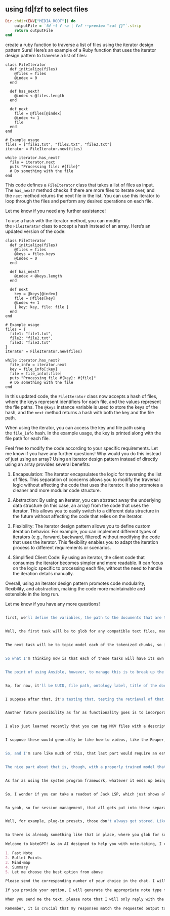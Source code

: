 ---
---

## using fd|fzf to select files

```ruby
Dir.chdir(ENV["MEDIA_ROOT"]) do
	outputFile = `fd -t f -a | fzf --preview "cat {}"`.strip
	return outputFile
end
```

create a ruby function to traverse a list of files using the iterator design pattern
Sure! Here’s an example of a Ruby function that uses the iterator design pattern to traverse a list of files:

```
class FileIterator
  def initialize(files)
    @files = files
    @index = 0
  end

  def has_next?
    @index < @files.length
  end

  def next
    file = @files[@index]
    @index += 1
    file
  end
end

# Example usage
files = ["file1.txt", "file2.txt", "file3.txt"]
iterator = FileIterator.new(files)

while iterator.has_next?
  file = iterator.next
  puts "Processing file: #{file}"
  # Do something with the file
end
```

This code defines a `FileIterator` class that takes a list of files as input. The `has_next?` method checks if there are more files to iterate over, and the `next` method returns the next file in the list. You can use this iterator to loop through the files and perform any desired operations on each file.

Let me know if you need any further assistance!

To use a hash with the iterator method, you can modify the `FileIterator` class to accept a hash instead of an array. Here’s an updated version of the code:

```
class FileIterator
  def initialize(files)
    @files = files
    @keys = files.keys
    @index = 0
  end

  def has_next?
    @index < @keys.length
  end

  def next
    key = @keys[@index]
    file = @files[key]
    @index += 1
    { key: key, file: file }
  end
end

# Example usage
files = {
  file1: "file1.txt",
  file2: "file2.txt",
  file3: "file3.txt"
}
iterator = FileIterator.new(files)

while iterator.has_next?
  file_info = iterator.next
  key = file_info[:key]
  file = file_info[:file]
  puts "Processing file #{key}: #{file}"
  # Do something with the file
end
```

In this updated code, the `FileIterator` class now accepts a hash of files, where the keys represent identifiers for each file, and the values represent the file paths. The `@keys` instance variable is used to store the keys of the hash, and the `next` method returns a hash with both the key and the file path.

When using the iterator, you can access the key and file path using the `file_info` hash. In the example usage, the key is printed along with the file path for each file.

Feel free to modify the code according to your specific requirements. Let me know if you have any further questions!
Why would you do this instead of just using an array?
Using an iterator design pattern instead of directly using an array provides several benefits:

1. Encapsulation: The iterator encapsulates the logic for traversing the list of files. This separation of concerns allows you to modify the traversal logic without affecting the code that uses the iterator. It also promotes a cleaner and more modular code structure.
    
2. Abstraction: By using an iterator, you can abstract away the underlying data structure (in this case, an array) from the code that uses the iterator. This allows you to easily switch to a different data structure in the future without affecting the code that relies on the iterator.
    
3. Flexibility: The iterator design pattern allows you to define custom iteration behavior. For example, you can implement different types of iterators (e.g., forward, backward, filtered) without modifying the code that uses the iterator. This flexibility enables you to adapt the iteration process to different requirements or scenarios.
    
4. Simplified Client Code: By using an iterator, the client code that consumes the iterator becomes simpler and more readable. It can focus on the logic specific to processing each file, without the need to handle the iteration details manually.
    

Overall, using an iterator design pattern promotes code modularity, flexibility, and abstraction, making the code more maintainable and extensible in the long run.

Let me know if you have any more questions!


```bash

first, we'll define the variables, the path to the documents that are to be processed. The collection name, so ideally the directory path that is provided contains documents that are relatively related, so this would be document preprocessing, reddit host, chroma db host. Well I would say that the reddit host can be temporary, so download the bootstrap installer which will install Ansible. Oh no, I guess that doesn't really factor in at the moment. When you run the playbook, it will install docker, I suppose there can be options for using the nvidia docker container toolkit, installs docker, and configures a redis container that will run on the localhost. As for the chroma db, ideally it should be compact enough to where that is also a local container that is created with the persistence volume somehow separated. So the playbook will then install all of the necessary python and ruby libraries. So then, for the tasks...


Well, the first task will be to glob for any compatible text files, markdown, pdf. Well, I suppose whatever we can find in the knowledge base to support, glob those documents and put those into a list. So yeah, I guess that can be put into Redis as well. So the task globs the list of files in the directory. It assigns a UUID and a path name. Puts the key value store into Redis. The Ansible task will register that entry. It will move on to the next task, which is to then take the document. If it's a pdf, convert to text. Convert whatever it is to text. And then store that key value pair into Redis with the UUID, the file path, the title of the document, and the text. That's all a hash. And that gets registered as a variable, that Redis entry. The next task will be to chunk the document. Which again will retrieve the entry from the database. It will pass it through an Ansible module that will chunk the text. Not sure if that will be Python or Ruby. So then it will take that and store the UUID, the directory path, the title of the document, and then the array of indexed chunks. The next task will be to tokenize the text. In the define variables, you can define the various parameters of the pragmatic tokenizer. Such as to remove certain punctuation, or stop words, or things of that nature. So then that will be stored into Redis. The UUID, directory path, title, an array of tokenized text. The chunks are now converted into tokens, an array of tokens for each segment...


The next task will be to topic model each of the tokenized chunks, so it will retrieve the hash key from Redis, it will take, so this is an array, each segment of tokens which is an array, it will pass that to the topic modeler which will then return an array of the topics that it picks out, and these variables can also be defined in the main variables file, so for example, removed words, you can set to 5, the parameters of tomato. So then I'm not sure what this looks like exactly, so then those topics are then attached to that tokenized chunk segment, so it will be a nested hash, I'm not sure how nested, I'm not sure, so that will be a nested hash of the array of tokenized chunk segments with each chunk segment, so yeah, it will be UUID directory path title, then the array of tokenized chunk segments, I guess by index, so the first item in the array will be index 0 comma array of tokenized text comma array topic words, next hash item, and then the next task will be to take that entry, take the array of topics, and I suppose have the language model determine what ontology label to give it, or to assign it, and then you attach that as part of the root metadata somehow.


So what I'm thinking now is that each of these tasks will have its own separate Ansible module. For some reason I'm also thinking that at some point a Ruby application will have to take over and put it into a file object and then work with that object. Kind of like how that ESXi stats retriever worked.


The point of using Ansible, however, to manage this is to break up the process into its individual tasks that are semi-human readable. So yeah, I guess at some point I would have to compare the processes and what that learning curve would be like. I can't think of anything off the top of my head that you can configure so easily, but that is relative, so... Moving on.


So, for now, it'll be UUID, file path, ontology label, title of the document itself, maybe the top topics, top three topics, and then, yeah, the cleaned up text. When that's sent to a task, the next task after that would be to get the embedding that will be stored in the vector database. So now I'm thinking, as far as chunking goes, semi-small between 200, maybe, 200, 400, as by the time that chunk gets attached to the metadata, which there is an example somewhere of how to structure that JSON metadata, I suspect that the token count will be significant. So we'll have to play around with that, see what the optimal number there is. 


I suppose after that, it's testing that, testing the retrieval of that, as in, yeah, the challenge later on is then having that database referenced, although I suppose Silly Tavern provides a good model for this, having that database referenced and then those snippets inserted into the retrieval interface process. So when I go to say, how does this certain plug-in work, it can reference the ontology labels to not only provide instruction on how to use the plug-in from the plug-in documentation, but then it can also reference concepts from either sound engineering or music theory, either one, to provide further insight into perhaps how to use the plug-in. So the compressor plug-in has the attack-release threshold values, and the plug-in documentation can tell you, you know, the parameter ranges, usually, but then to have attached to that specific plug-in the engineering concepts behind that, that's one goal.


Another future possibility as far as functionality goes is to incorporate Sonic Annotator or Sonic Visualizer with its OSC capability to go to the interface, drag-and-drop in a file, a sound file, ask for a certain type of analysis, and then have that analysis be... So yeah, so for example, drop in the WAV file and say, you know, what key is this in, and what would be a good harmonic complement. Something like that. It might ask for the use case, like, what is this for, is this for a song, is this for a performance, is this for a video background, soundscape, etc.


I also just learned recently that you can tag MKV files with a description, which I think is pretty neat. So then that opens up the possibility of, as opposed to document pre-processing, video pre-processing. You can take a video file, extract its audio, get a transcription of the audio, and then follow the document pre-processing tasks for the rest of it. Put that video somewhere in a folder. So when you go to make a query, if it pulls a reference to that video, then that is presented as part of the response output.


I suppose these would generally be like how-to videos, like the Reaper, Kenny Guay and the Reaper tutorial videos, or I suppose it could be references to personal projects, recordings. Let's say, for example, record a performance, a video audio performace. that then gets put into the database with all the metadata, and then a year later, you go to make a query about your working on a project, and the query is somehow related to that media that was created a year ago.


So, and I'm sure like much of this, that last part would require an established workflow for recording a track or video and then annotating that track or video, moving that media to a reliable storage location. It seems like a pretty straightforward process, but there's at least, you know, several dozen ways of going about that process, and then just throwing in the illusion of different looking software that multiplies. So I guess I would maybe just at least include that advisement in the program at some point.


The nice part about that is, though, with a properly trained model that you're working with and carefully crafted prompts, much of that can now be automated. So instead of recording the track and then sitting down and clicking on all the fields for metadata, a specifically trained model can do most of that now for us, for you.


As far as using the system program framework, whatever it ends up being referred to as...for troubleshooting purposes, I'd like to gather as many threads, posts, that have an affirmative original problem and then solved resolution. I'd like to find as many of those as possible.


So, I wonder if you can take a readout of Jack LSP, which just shows all the active connections, and have the LLM process those connections, so you feed it the Jack LSP output, and then it can take each connection, pair a set of names, which would most likely be keywords, or something like that. Anyways, I'll analyze this audio chain, and then, yeah, I'm sure there's a way to take a snapshot of all the running parameters. [redis?] Actually, Ray Session logs a lot of that. And you can process and analyze that, which I think is really cool. You can parse that through, or have the large language model analyze that, make suggestions. It could tell you that Jack Mixer should be turned down by three decibels if you want to smooth out the violin section, or something like that. That's definitely possible. It's going to take effort to train the model to be able to accurately and, I guess, reproducibly, that's a word now, perform those tasks.


So yeah, so for session management, that all gets put into these separate XML files. I guess it's possible then to put that into a Redis database with Persistence, so that could be an alternative method. Yeah, there would have to be some, I don't know, something about that would have to be tested first to see if that was even, if that was more or less efficient. Well not so much efficient, just reliable and cohesive.


Well, for example, plug-in presets, those don't always get stored. Like, for example, x42 equalizing parameters can't be stored as a preset, really. Things like that. And then that makes me think of Linux Sampler and the SoundFont database. So somehow that can be incorporated into this as well, where then you can instruct the interface to the model to say, OK, create an LSCP file that has the salamander piano, the banjo, some electrical acoustic percussion. Whatever your sample library contains, one has to learn how to refer to that. So something like that. Load these instrument files. So instead of clicking on Open up the Session Manager, have the Cue Sampler open, then load the LSCP file. Personally, I guess maybe it's the nature of how... Yeah, I guess that's true. It does depend on workflow. I do a lot of testing, so of course my complaints are going to be, well, it's not very consistent in terms of... I have a difficult time finding ideal configurations and hanging onto them. I can guess I'm not alone with that issue, but it still sort of is a workflow issue. But it would be nice. You can have the interface store... So in the JSampler database interface, you can store what they refer to as orchestras or sets of sound fonts. So you can take an instrument from one sound font, you can take an instrument from another sound font and create these sets. That has always worked sort of okay-ish, if not really, at least in a reliable sense. So maybe this can help with that.


So there is already something like that in place, where you glob for soundfont files, go through each one, do an sf2.dump or an cat sfz file. Take all those parameters, and compare that to a trained model with an idealized set of algorithms. And say, hey, take this soundfont file and tune it. That sort of thing.
```




```markdown
Welcome to NoteGPT! As an AI designed to help you with note-taking, I can assist you in creating the best notes possible. To get started, please select one of the following options for your notes:

1. Fast Note
2. Bullet Points
3. Mind-map
4. Summary
5. Let me choose the best option from above

Please send the corresponding number of your choice in the chat. I will wait for your response.

If you provide your option, I will generate the appropriate note type for you. For example, if you choose "Bullet Points," I will create a note with bullet points. In that case, I will respond with the title: "**NoteGPT, Bullet Points**". Underneath the title, I will ask you to send me the text you want me to create bullet points about. I will then wait for your response.

When you send me the text, please note that I will only reply with the requested output. For instance, if you choose "Mind-map," I will generate a mind-map note. In this case, my response will only display the title: "**NoteGPT, Mind-map**". Underneath the title, I will provide the note in bullet point format.

Remember, it is crucial that my responses match the requested output to maintain the game's integrity and purpose. Let's get started!
```
